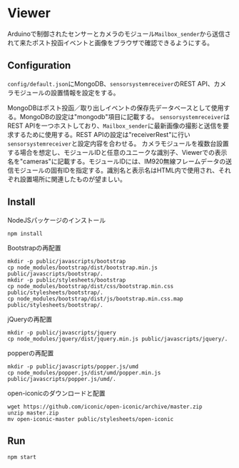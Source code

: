 # Viewer
Arduinoで制御されたセンサーとカメラのモジュール`Mailbox_sender`から送信されて来たポスト投函イベントと画像をブラウザで確認できるようにする。

## Configuration
`config/default.json`にMongoDB、`sensorsystemreceiver`のREST API、カメラモジュールの設置情報を設定をする。

MongoDBはポスト投函／取り出しイベントの保存先データベースとして使用する。MongoDBの設定は"mongodb"項目に記載する。
`sensorsystemreceiver`はREST APIを一つホストしており、`Mailbox_sender`に最新画像の撮影と送信を要求するために使用する。REST APIの設定は"receiverRest"に行い`sensorsystemreceiver`と設定内容を合わせる。
カメラモジュールを複数台設置する場合を想定し、モジュールIDと任意のユニークな識別子、Viewerでの表示名を"cameras"に記載する。モジュールIDには、IM920無線フレームデータの送信モジュールの固有IDを指定する。識別名と表示名はHTML内で使用され、それぞれ設置場所に関連したものが望ましい。

## Install
NodeJSパッケージのインストール
```
npm install
```
Bootstrapの再配置
```
mkdir -p public/javascripts/bootstrap
cp node_modules/bootstrap/dist/bootstrap.min.js public/javascripts/bootstrap/.
mkdir -p public/stylesheets/bootstrap
cp node_modules/bootstrap/dist/css/bootstrap.min.css public/stylesheets/bootstrap/.
cp node_modules/bootstrap/dist/js/bootstrap.min.css.map public/stylesheets/bootstrap/.
```
jQueryの再配置
```
mkdir -p public/javascripts/jquery
cp node_modules/jquery/dist/jquery.min.js public/javascripts/jquery/.
```
popperの再配置
```
mkdir -p public/javascripts/popper.js/umd
cp node_modules/popper.js/dist/umd/popper.min.js public/javascripts/popper.js/umd/.
```
open-iconicのダウンロードと配置
```
wget https://github.com/iconic/open-iconic/archive/master.zip
unzip master.zip
mv open-iconic-master public/stylesheets/open-iconic
```

## Run
```
npm start
```

